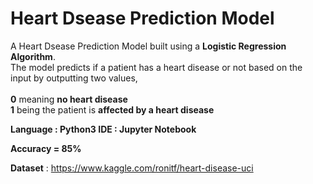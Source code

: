 # Heart Dsease Prediction Model

A Heart Dsease Prediction Model built using a **Logistic Regression Algorithm**.  
The model predicts if a patient has a heart disease or not based on the input by outputting two values,   <br>  
**0** meaning **no heart disease**  
**1** being the patient is **affected by a heart disease**

**Language : Python3
IDE : Jupyter Notebook**

**Accuracy = 85%**

**Dataset** : https://www.kaggle.com/ronitf/heart-disease-uci
